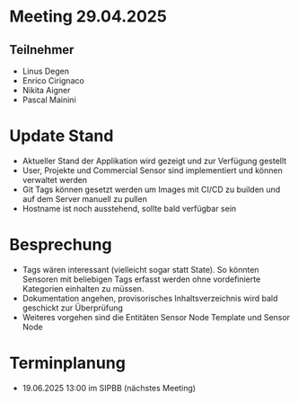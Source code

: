 # Meeting 29.04.2025
## Teilnehmer
- Linus Degen
- Enrico Cirignaco
- Nikita Aigner
- Pascal Mainini

# Update Stand
- Aktueller Stand der Applikation wird gezeigt und zur Verfügung gestellt
- User, Projekte und Commercial Sensor sind implementiert und können verwaltet werden
- Git Tags können gesetzt werden um Images mit CI/CD zu builden und auf dem Server manuell zu pullen
- Hostname ist noch ausstehend, sollte bald verfügbar sein

# Besprechung
- Tags wären interessant (vielleicht sogar statt State). So könnten Sensoren mit beliebigen Tags erfasst werden ohne vordefinierte Kategorien einhalten zu müssen.
- Dokumentation angehen, provisorisches Inhaltsverzeichnis wird bald geschickt zur Überprüfung
- Weiteres vorgehen sind die Entitäten Sensor Node Template und Sensor Node

# Terminplanung
- 19.06.2025 13:00 im SIPBB (nächstes Meeting)